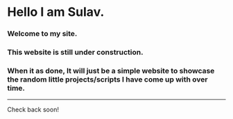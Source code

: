 # Hello I am Sulav.

### Welcome to my site. 
### This website is still under construction.
### When it as done, It will just be a simple website to showcase the random little projects/scripts I have come up with over time.

---

Check back soon!
